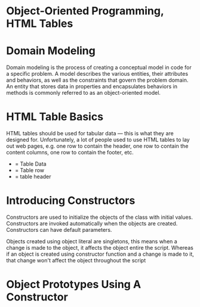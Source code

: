 # Object-Oriented Programming, HTML Tables

# Domain Modeling

Domain modeling is the process of creating a conceptual model in code for a specific problem.
A model describes the various entities, their attributes and behaviors, as well as the constraints that govern the problem domain.
An entity that stores data in properties and encapsulates behaviors in methods is commonly referred to as an object-oriented model.

# HTML Table Basics

HTML tables should be used for tabular data — this is what they are designed for.
Unfortunately, a lot of people used to use HTML tables to lay out web pages, e.g. one row to contain the header, one row to contain the content columns, one row to contain the footer, etc.

- <td> = Table Data
- <tr> = Table row
- <th> = table header

# Introducing Constructors

Constructors are used to initialize the objects of the class with initial values. Constructors are invoked automatically when the objects are created. Constructors can have default parameters.

Objects created using object literal are singletons, this means when a change is made to the object, it affects the object entire the script.
Whereas if an object is created using constructor function and a change is made to it, that change won't affect the object throughout the script

# Object Prototypes Using A Constructor
